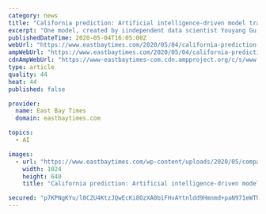 ```yaml
---
category: news
title: "California prediction: Artificial intelligence-driven model tracks coronavirus infections, deaths"
excerpt: "One model, created by iindependent data scientist Youyang Gu, uses artificial intelligence and an epidemiological methodology called SEIS (Susceptible, Exposed, Infectious, Susceptible) to make its predictions. The model tracks the number of infections and deaths on a national and state-by-state basis. The accuracy of the Youyang Gu model ..."
publishedDateTime: 2020-05-04T16:05:00Z
webUrl: "https://www.eastbaytimes.com/2020/05/04/california-prediction-artificial-intelligence-driven-model-tracks-coronavirus-infections-deaths/"
ampWebUrl: "https://www.eastbaytimes.com/2020/05/04/california-prediction-artificial-intelligence-driven-model-tracks-coronavirus-infections-deaths/amp/"
cdnAmpWebUrl: "https://www-eastbaytimes-com.cdn.ampproject.org/c/s/www.eastbaytimes.com/2020/05/04/california-prediction-artificial-intelligence-driven-model-tracks-coronavirus-infections-deaths/amp/"
type: article
quality: 44
heat: 44
published: false

provider:
  name: East Bay Times
  domain: eastbaytimes.com

topics:
  - AI

images:
  - url: "https://www.eastbaytimes.com/wp-content/uploads/2020/05/comparison_CA-1.jpg?w=1024&h=640"
    width: 1024
    height: 640
    title: "California prediction: Artificial intelligence-driven model tracks coronavirus infections, deaths"

secured: "p7KPNgKYu/l0CZU4KtzJQwEcKi8OzXA0biFHvAYtnldd9Hmnmd+paN971eWThL8qWhdWaxFE8H+b3nrcFegQ4u7DpYJE6qO4Ji6qf6lzrxBlN9CFupSwtkdKX6b9CCWerrd08e4x4Oe9RmSvKJXu1VVQzz+GdN3sZkyGPIc12KphgbaFfmC3S3DaLtdQALd4LyF3AzSG3hGh7czHXTfnsTD3OCJ0QOer+/BlMZ6G/3K4+Omu8NqyK5WahufgtjHd07fS/y7wJ17kRsKj3Ebi8VoBusW0Xl2UYSts5LyeHHhC36fmimbvH5+1B9M9HGmY;m6+Mm1XhEJTbsLkP7v5mQw=="
---
```


